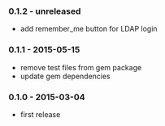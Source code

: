 ### 0.1.2 - unreleased
 * add remember_me button for LDAP login

### 0.1.1 - 2015-05-15
 * remove test files from gem package
 * update gem dependencies

### 0.1.0 - 2015-03-04

 * first release
